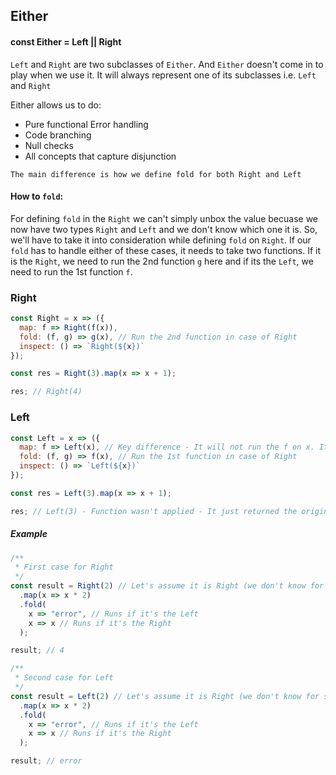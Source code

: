 ## Either

#### const Either = Left || Right

`Left` and `Right` are two subclasses of `Either`. And `Either` doesn't come in to play when we use it. It will always represent one of its subclasses i.e. `Left` and `Right`

Either allows us to do:

- Pure functional Error handling
- Code branching
- Null checks
- All concepts that capture disjunction

`The main difference is how we define fold for both Right and Left`

#### How to `fold`:

For defining `fold` in the `Right` we can't simply unbox the value becuase we now have two types `Right` and `Left` and we don't know which one it is. So, we'll have to take it into consideration while defining `fold` on `Right`.
If our `fold` has to handle either of these cases, it needs to take two functions. If it is the `Right`, we need to run the 2nd function `g` here and if its the `Left`, we need to run the 1st function `f`.

### Right

```javascript
const Right = x => ({
  map: f => Right(f(x)),
  fold: (f, g) => g(x), // Run the 2nd function in case of Right
  inspect: () => `Right(${x})`
});

const res = Right(3).map(x => x + 1);

res; // Right(4)
```

### Left

```javascript
const Left = x => ({
  map: f => Left(x), // Key difference - It will not run the f on x. It will ignore the f altogether
  fold: (f, g) => f(x), // Run the 1st function in case of Right
  inspect: () => `Left(${x})`
});

const res = Left(3).map(x => x + 1);

res; // Left(3) - Function wasn't applied - It just returned the original value
```

##### Example

```javascript
/**
 * First case for Right
 */
const result = Right(2) // Let's assume it is Right (we don't know for sure)
  .map(x => x * 2)
  .fold(
    x => "error", // Runs if it's the Left
    x => x // Runs if it's the Right
  );

result; // 4

/**
 * Second case for Left
 */
const result = Left(2) // Let's assume it is Right (we don't know for sure)
  .map(x => x * 2)
  .fold(
    x => "error", // Runs if it's the Left
    x => x // Runs if it's the Right
  );

result; // error
```
